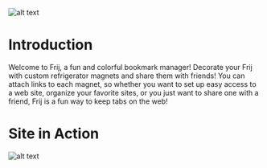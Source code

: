
![alt text](./images/Screenshot.png)

# Introduction
Welcome to Frij, a fun and colorful bookmark manager! Decorate your Frij with custom refrigerator magnets and share them with friends! You can attach links to each magnet, so whether you want to set up easy access to a web site, organize your favorite sites, or you just want to share one with a friend, Frij is a fun way to keep tabs on the web! 

# Site in Action
![alt text](./images/Screenshot.png)
